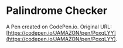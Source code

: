 # Palindrome Checker

A Pen created on CodePen.io. Original URL: [https://codepen.io/JAMAZON/pen/PoxqLYY](https://codepen.io/JAMAZON/pen/PoxqLYY).

